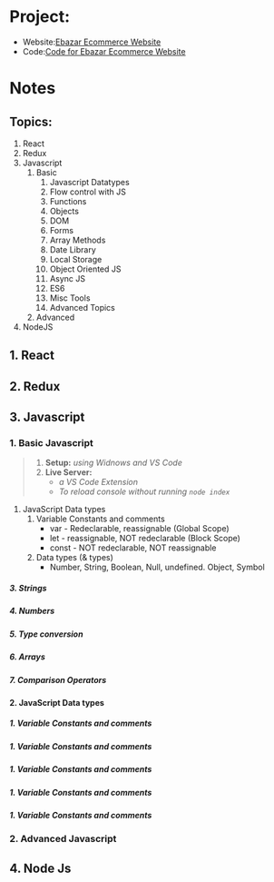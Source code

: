 # Project:

- Website:[Ebazar Ecommerce Website](https://ebazar-ecommerce-website.onrender.com/)
- Code:[Code for Ebazar Ecommerce Website](https://github.com/Anusree6154s/mern_stack_full_tutorial-coder_dost/tree/main/3.%20React-Redux%20-%20Ecommerce%20Project%20-%20Ebazar)

# Notes

## Topics:

1. React
2. Redux
3. Javascript
   1. Basic
      1. Javascript Datatypes
      2. Flow control with JS
      3. Functions
      4. Objects
      5. DOM
      6. Forms
      7. Array Methods
      8. Date Library
      9. Local Storage
      10. Object Oriented JS
      11. Async JS
      12. ES6
      13. Misc Tools
      14. Advanced Topics
   2. Advanced
4. NodeJS

## 1. React

## 2. Redux

## 3. Javascript

### 1. Basic Javascript

> 1. **Setup:** _using Widnows and VS Code_
> 2. **Live Server:**
>    - _a VS Code Extension_
>    - _To reload console without running `node index`_

 1. JavaScript Data types
    1. Variable Constants and comments 
        - var - Redeclarable, reassignable (Global Scope)
        - let - reassignable, NOT redeclarable (Block Scope)
        - const - NOT redeclarable, NOT reassignable
    2. Data types (& types)
        - Number, String, Boolean, Null, undefined. Object, Symbol
##### 3. Strings
##### 4. Numbers
##### 5. Type conversion
##### 6. Arrays 
##### 7. Comparison Operators

#### 2. JavaScript Data types
##### 1. Variable Constants and comments 
##### 1. Variable Constants and comments 
##### 1. Variable Constants and comments 
##### 1. Variable Constants and comments 
##### 1. Variable Constants and comments 

### 2. Advanced Javascript

## 4. Node Js
